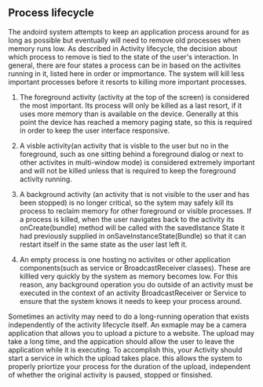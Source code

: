 ## Process lifecycle
 The andoird system attempts to keep an application process around for as long as possible but eventually will need to remove old processes when memory runs low. As described in Activity lifecycle, the decision about which process to remove is tied to the state of the user's interaction. In general, there are four states a process can be in based on the activites running in it, listed here in order or impmortance. The system will kill less important processes before it resorts to killing more important processes.
 
 1) The foreground activity (activity at the top of the screen) is considered the most important. Its process will only be killed as a last resort, if it uses more memory than is available on the device. Generally at this point the device has reached a memory paging state, so this is required in order to keep the user interface responsive. 
 
 2) A visble activity(an activity that is visble to the user but no in the foreground, such as one sitting behind a foreground dialog or next to other activites in multi-window mode) is considered extremely important and will not be killed unless that is required to keep the foreground activity running.
 
 3) A background activity (an activity that is not visible to the user and has been stopped) is no longer critical, so the sytem may safely kill its process to reclaim memory for other foreground or visible processes. If a process is killed, when the user navigates back to the activity its onCreate(bundle) method will be called with the savedIstance State it had previously supplied in onSaveInstanceState(Bundle) so that it can restart itself in the same state as the user last left it. 
 
 4) An empty process is one hosting no activites or other application components(such as service or BroadcastReceiver classes). These are killled very quickly by the system as memory becomes low. For this reason, any background operation you do outside of an activity must be executed in the context of an activity BroadcastReceiver or Service to ensure that the system knows it needs to keep your process around. 
 
Sometimes an activity may need to do a long-running operation that exists independently of the activity lifecycle itself. An exmaple may be a camera application that allows you to upload a picture to a website. The upload may take a long time, and the appication should allow the user to leave the application while it is executing. To accomplish this, your Activity should start a service in which the upload takes place. this allows the system to properly priortize your process for the duration of the upload, independent of whether the original activity is paused, stopped or finsished. 
